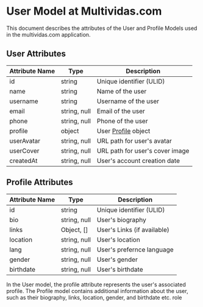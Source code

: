 # User Model at Multividas.com

This document describes the attributes of the User and Profile Models used in the multividas.com application.

## User Attributes

| Attribute Name      | Type           | Description                           |
|---------------------|----------------|---------------------------------------|
| id                  | string         | Unique identifier (ULID)
| name                | string         | Name of the user
| username            | string         | Username of the user
| email               | string, null   | Email of the user
| phone               | string, null   | Phone of the user
| profile             | object         | User [Profile](#profile) object
| userAvatar          | string, null   | URL path for user's avatar
| userCover           | string, null   | URL path for user's cover image
| createdAt           | string, null   | User's account creation date

## Profile Attributes

| Attribute Name      | Type           | Description                           |
|---------------------|----------------|---------------------------------------|
| id                  | string         | Unique identifier (ULID)
| bio                 | string, null   | User's biography
| links               | Object, []     | User's Links (if available)
| location            | string, null   | User's location
| lang                | string, null   | User's prefernce language
| gender              | string, null   | User's gender
| birthdate           | string, null   | User's birthdate

In the User model, the profile attribute represents the user's associated profile. The Profile model contains additional information about the user, such as their biography, links, location, gender, and birthdate etc.
role

